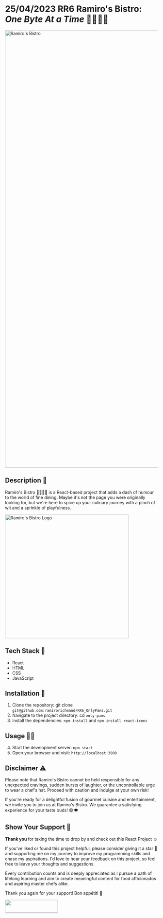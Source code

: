 # 25/04/2023 RR6 Ramiro's Bistro: _One Byte At a Time_ 👨🏽‍🍳🥘


<img width="1440" alt="Ramiro's Bistro" src="https://github.com/ramirorichmand/RR6_OnlyPans/assets/122550071/1884fc04-28f4-4574-9217-d58d22107675">

## Description 💬
Ramiro's Bistro 👨🏽‍🍳🥘 is a React-based project that adds a dash of humour to the world of fine dining. Maybe it's not the page you were originally looking for, but we're here to spice up your culinary journey with a pinch of wit and a sprinkle of playfulness.

<!--
<img width="600" src="https://github.com/ramirorichmand/RR6_OnlyPans/assets/122550071/8cf9ee57-58d7-4957-8694-75008408e50e">
-->

<img width="407" alt="Ramiro's Bistro Logo" src="https://github.com/ramirorichmand/RR6_OnlyPans/assets/122550071/6071ed21-2910-4aee-9d12-d80d75cbe31b">

## Tech Stack 🤖
- React
- HTML
- CSS
- JavaScript

## Installation 🔢
1. Clone the repository: git clone `git@github.com:ramirorichmand/RR6_OnlyPans.git`
2. Navigate to the project directory: cd `only-pans`
3. Install the dependencies: `npm install` and `npm install react-icons`
## Usage 🧑‍💻
4. Start the development server: `npm start`
5. Open your browser and visit: `http://localhost:3000`

## Disclaimer ⚠️
Please note that Ramiro's Bistro cannot be held responsible for any unexpected cravings, sudden bursts of laughter, or the uncontrollable urge to wear a chef's hat. Proceed with caution and indulge at your own risk!

If you're ready for a delightful fusion of gourmet cuisine and entertainment, we invite you to join us at Ramiro's Bistro. We guarantee a satisfying experience for your taste buds! 😄🍽️

## Show Your Support 🤝

<b> Thank you </b> for taking the time to drop by and check out this React Project ☺️

If you've liked or found this project helpful, please consider giving it a star 🌟 and supporting me on my journey to improve my programming skills and chase my aspirations. I'd love to hear your feedback on this project, so feel free to leave your thoughts and suggestions.

Every contribution counts and is deeply appreciated as I pursue a path of lifelong learning and aim to create meaningful content for food afficionados and aspiring master chefs alike.

Thank you again for your support! Bon appétit! 🙏

<a href="https://www.buymeacoffee.com/ramiro.richmand"><img src="https://www.buymeacoffee.com/assets/img/custom_images/orange_img.png" style="height: 41px !important;width: 174px !important;box-shadow: 0px 3px 2px 0px rgba(190, 190, 190, 0.5) !important;-webkit-box-shadow: 0px 3px 2px 0px rgba(190, 190, 190, 0.5) !important;"  target="_blank"></a>
